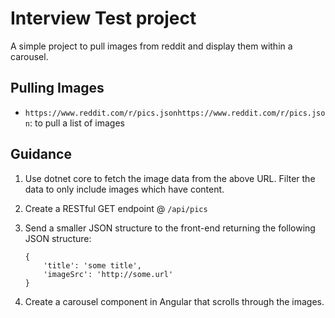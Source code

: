 # Interview Test project

A simple project to pull images from reddit and display them within a carousel.

## Pulling Images

* `https://www.reddit.com/r/pics.jsonhttps://www.reddit.com/r/pics.json`: to pull a list of images

## Guidance

1. Use dotnet core to fetch the image data from the above URL.  Filter the data to only include images which have content.
2. Create a RESTful GET endpoint @ `/api/pics`
3. Send a smaller JSON structure to the front-end  returning the following JSON structure:

       {
           'title': 'some title',
           'imageSrc': 'http://some.url'
       }
4. Create a carousel component in Angular that scrolls through the images.